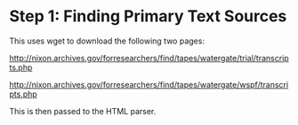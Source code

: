 # Step 1: Finding Primary Text Sources

This uses wget to download the following two pages:

http://nixon.archives.gov/forresearchers/find/tapes/watergate/trial/transcripts.php

http://nixon.archives.gov/forresearchers/find/tapes/watergate/wspf/transcripts.php

This is then passed to the HTML parser.

